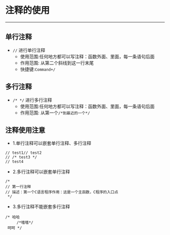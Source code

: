 # 注释的使用

---

## 单行注释

- `//` 进行单行注释
    + 使用范围:任何地方都可以写注释：函数外面、里面，每一条语句后面
    + 作用范围: 从第二个斜线到这一行末尾
    + 快捷键:`Command+/`


## 多行注释
- `/* */` 进行多行注释
     + 使用范围:任何地方都可以写注释：函数外面、里面，每一条语句后面
     + 作用范围: 从第一个`/*到最近的一个*/`


## 注释使用注意
- 1.单行注释可以嵌套单行注释、多行注释

```
// test1// test2
// /* test3 */
// test4
```

- 2.多行注释可以嵌套单行注释

```
/*
// 第一行注释
// 描述：第一个C语言程序作用：这是一个主函数，C程序的入口点
 */
 ```
- 3.多行注释不能嵌套多行注释

```
/* 哈哈
     /*嘻嘻*/
 呵呵 */
 ```
